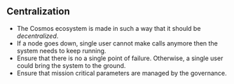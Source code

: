 ## Centralization 
- The Cosmos ecosystem is made in such a way that it should be *decentralized*.
- If a node goes down, single user cannot make calls anymore then the system needs to keep running.
- Ensure that there is no a single point of failure. Otherwise, a single user could bring the system to the ground.
- Ensure that mission critical parameters are managed by the governance. 
